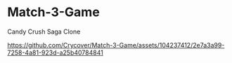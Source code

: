 # Match-3-Game


Candy Crush Saga Clone


https://github.com/Crycover/Match-3-Game/assets/104237412/2e7a3a99-7258-4a81-923d-a25b40784841

